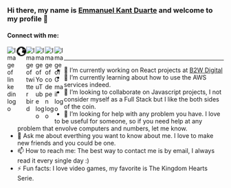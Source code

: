 ### Hi there, my name is [Emmanuel Kant Duarte][website] and welcome to my profile 👋

#### Connect with me:

[<img align="left" alt="Image of linkedin logo" width="22px" src="https://cdn.jsdelivr.net/npm/simple-icons@v3/icons/linkedin.svg" />][linkedin]
[<img align="left" alt="Image of Earth Planet" width="22px" src="https://raw.githubusercontent.com/iconic/open-iconic/master/svg/globe.svg" />][website]
[<img align="left" alt="Image of twitter bird" width="22px" src="https://cdn.jsdelivr.net/npm/simple-icons@v3/icons/twitter.svg" />][twitter]
[<img align="left" alt="Image of YouTube logo" width="22px" src="https://cdn.jsdelivr.net/npm/simple-icons@v3/icons/youtube.svg" />][youtube]
[<img align="left" alt="Image of codepen logo" width="22px" src="https://cdn.jsdelivr.net/npm/simple-icons@v3/icons/codepen.svg" />][codepen]
[<img align="left" alt="Image of Gmail logo" width="22px" src="https://cdn.jsdelivr.net/npm/simple-icons@v3/icons/gmail.svg" />][email]

<br />

---

- 🔭 I’m currently working on React projects at [B2W Digital](https://ri.b2w.digital/en) 
- 🌱 I’m currently learning about how to use the AWS services indeed.
- 👯 I’m looking to collaborate on Javascript projects, I not consider myself as a Full Stack but I like the both sides of the coin.
- 🤔 I’m looking for help with any problem you have. I love to be useful for someone, so if you need help at any problem that envolve computers and numbers, let me know.
- 💬 Ask me about everthing you want to know about me. I love to make new friends and you could be one.
- 📫 How to reach me: The best way to contact me is by email, I always read it every single day :)
- ⚡ Fun facts: I love video games, my favorite is The Kingdom Hearts Serie. 


[website]: https://emmkant.com
[twitter]: https://twitter.com/emmanuelkantf
[youtube]: https://www.youtube.com/channel/UCKvqGl-t1u5DgH7BGshEq0w
[linkedin]: https://linkedin.com/in/emmanuel-kant-duarte
[email]: mailto:emmanuelkant.duarte@gmail.com
[codepen]: https://codepen.io/EmmanuelKant
